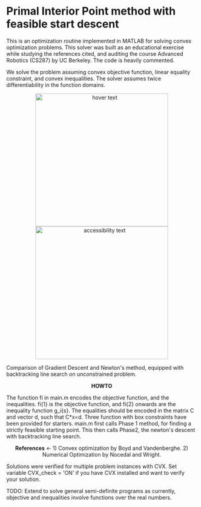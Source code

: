    # Primal Interior Point method with feasible start  descent

This is an optimization routine implemented in MATLAB for solving convex optimization problems. This solver was built as an educational exercise while studying the references cited, and auditing the course Advanced Robotics (CS287) by UC Berkeley. The code is heavily commented.


We solve the problem assuming convex objective function, linear equality constraint, and convex inequalities. The solver assumes twice differentiability in the function domains. 

<p align="center">
  <img src="https://github.com/sritee/ConvexOpt-Interior-Point-Method/blob/master/unconstrained_trajectories_visualize/GradientDescent_backtracking.jpg" width="350" title="hover text">
  <img src="https://github.com/sritee/ConvexOpt-Interior-Point-Method/blob/master/unconstrained_trajectories_visualize/NewtonMethod_backtracking.jpg" width="350" alt="accessibility text">

Comparison of Gradient Descent and Newton's method, equipped with backtracking line search on unconstrained problem.
</p>


<p align="center">
<b>HOWTO</b>
</p>
   
  The function fi in main.m encodes the objective function, and the inequalities. fi{1} is the objective function, and fi{2} onwards are the inequality function g_i{s}. The equalities should be encoded in the matrix C and vector d, such that C*x=d. Three function with box constraints have been provided for starters. main.m first calls Phase 1 method, for finding a strictly feasible starting point. This then calls Phase2, the newton's descent with backtracking line search.



<p align="center"> <b>References</b> <- 1) Convex optimization by Boyd and Vandenberghe.
             2) Numerical Optimization by Nocedal and Wright.
</p>
             
Solutions were verified for multiple problem instances with CVX. Set variable CVX_check = 'ON' if you have CVX installed and want to verify your solution. 


TODO: Extend to solve general semi-definite programs as currently, objective and inequalities involve functions over the real numbers.


             
   
